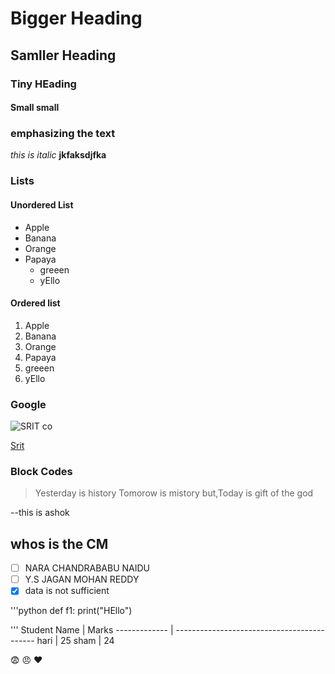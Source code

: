 # Bigger Heading
 ## Samller Heading
 ### Tiny HEading
 #### Small small
 ### emphasizing the text
 *this is italic*
 **jkfaksdjfka**
 ### Lists
 #### Unordered List
 * Apple
 * Banana
 * Orange
 * Papaya
   * greeen
   * yEllo
 #### Ordered list
 1. Apple
 2. Banana
 3. Orange
 4. Papaya
   1. greeen
   2. yEllo
 ### Google
 ![SRIT co](https://www.businessinsider.in/thumb/msid-73554652,width-600,resizemode-4,imgsize-34441/tech/how-to/how-to-transfer-google-photos-from-one-account-to-another/google-photos.jpg)
 

 [Srit](https://srit.ac.in)
 
 
 ### Block Codes
 > Yesterday is history
 > Tomorow is mistory
 > but,Today is gift of the god
 
 \--this is ashok
 ## whos is the CM
 - [ ] NARA CHANDRABABU NAIDU
 - [ ] Y.S JAGAN MOHAN REDDY
 - [x] data is not sufficient
 
 '''python
 def f1:
  print("HEllo")
  
 '''
 Student Name | Marks
 ------------- | -------------------------------------------
 hari | 25
 sham | 24
 
 :fearful:
 :angry:
 :heart:
